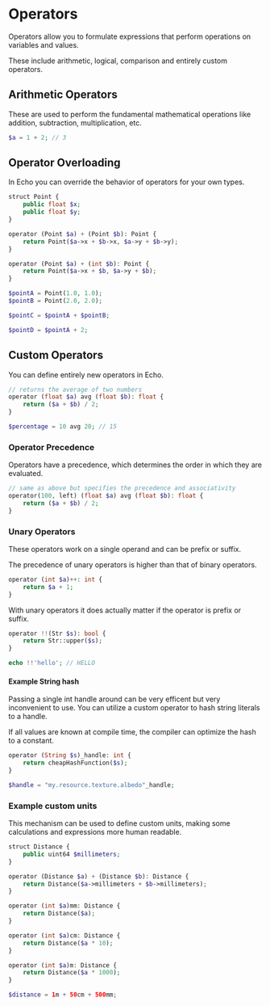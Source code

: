 # Operators

Operators allow you to formulate expressions that perform operations on variables and values.

These include arithmetic, logical, comparison and entirely custom operators.


## Arithmetic Operators

These are used to perform the fundamental mathematical operations like addition, subtraction, multiplication, etc.

```php
$a = 1 + 2; // 3
```

## Operator Overloading

In Echo you can override the behavior of operators for your own types.

```php
struct Point {
    public float $x;
    public float $y;
}

operator (Point $a) + (Point $b): Point {
    return Point($a->x + $b->x, $a->y + $b->y);
}

operator (Point $a) + (int $b): Point {
    return Point($a->x + $b, $a->y + $b);
}

$pointA = Point(1.0, 1.0);
$pointB = Point(2.0, 2.0);

$pointC = $pointA + $pointB;

$pointD = $pointA + 2;
```

## Custom Operators

You can define entirely new operators in Echo.

```php
// returns the average of two numbers
operator (float $a) avg (float $b): float {
    return ($a + $b) / 2;
}

$percentage = 10 avg 20; // 15
```

### Operator Precedence

Operators have a precedence, which determines the order in which they are evaluated.

```php
// same as above but specifies the precedence and associativity
operator(100, left) (float $a) avg (float $b): float {
    return ($a + $b) / 2;
}
```

### Unary Operators

These operators work on a single operand and can be prefix or suffix.

The precedence of unary operators is higher than that of binary operators.

```php
operator (int $a)++: int {
    return $a + 1;
}
```

With unary operators it does actually matter if the operator is prefix or suffix.

```php
operator !!(Str $s): bool {
    return Str::upper($s);
}

echo !!'hello'; // HELLO
```
#### Example String hash

Passing a single int handle around can be very efficent but very inconvenient to use. You can utilize a custom operator to hash string literals to a handle.

If all values are known at compile time, the compiler can optimize the hash to a constant.

```php
operator (String $s)_handle: int {
    return cheapHashFunction($s);
}

$handle = "my.resource.texture.albedo"_handle;
```

### Example custom units 

This mechanism can be used to define custom units, making some calculations and expressions more human readable.

```php
struct Distance {
    public uint64 $millimeters;
}

operator (Distance $a) + (Distance $b): Distance {
    return Distance($a->millimeters + $b->millimeters);
}

operator (int $a)mm: Distance {
    return Distance($a);
}

operator (int $a)cm: Distance {
    return Distance($a * 10);
}

operator (int $a)m: Distance {
    return Distance($a * 1000);
}

$distance = 1m + 50cm + 500mm;
```

